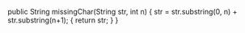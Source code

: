 public String missingChar(String str, int n) {
  str = str.substring(0, n) + str.substring(n+1); {
    return str;
  }
}
